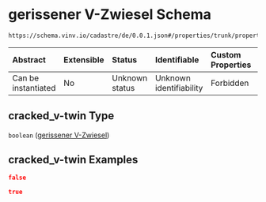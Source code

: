 # gerissener V-Zwiesel Schema

```txt
https://schema.vinv.io/cadastre/de/0.0.1.json#/properties/trunk/properties/cracked_v-twin
```



| Abstract            | Extensible | Status         | Identifiable            | Custom Properties | Additional Properties | Access Restrictions | Defined In                                                                                                                 |
| :------------------ | :--------- | :------------- | :---------------------- | :---------------- | :-------------------- | :------------------ | :------------------------------------------------------------------------------------------------------------------------- |
| Can be instantiated | No         | Unknown status | Unknown identifiability | Forbidden         | Allowed               | none                | [dereferenced.doc.json\*](../../../../../../vinv-schemas/vinv-tree/out/0.0.1/dereferenced.doc.json "open original schema") |

## cracked\_v-twin Type

`boolean` ([gerissener V-Zwiesel](dereferenced-properties-stammfuß-und-stamm--properties-gerissener-v-zwiesel.md))

## cracked\_v-twin Examples

```json
false
```

```json
true
```
